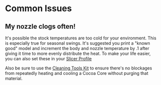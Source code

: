 # Common Issues

## My nozzle clogs often!

It's possible the stock temperatures are too cold for your environment.  This is especially true for seasonal swings.  It's suggested you print a "known good" model and increment the body and nozzle temperature by .1 after giving it time to more evenly distribute the heat.  To make your life easier, you can also set these in your [Slicer Profile](../Advanced/Slicer.md#custom-settings)

Also be sure to use the [Cleaning Tools Kit](https://cocoapress.com/products/cleaning-tools) to ensure there's no blockages from repeatedly heating and cooling a Cocoa Core without purging that material.

## 